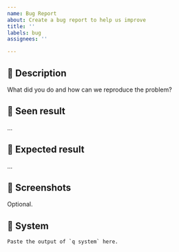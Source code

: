 ```yaml
---
name: Bug Report
about: Create a bug report to help us improve
title: ''
labels: bug
assignees: ''

---
```


## 📜 Description

What did you do and how can we reproduce the problem?

## 🤔 Seen result

...

## 🥳 Expected result

...

## 📸 Screenshots

Optional.

## 💠 System

```text
Paste the output of `q system` here.
```
